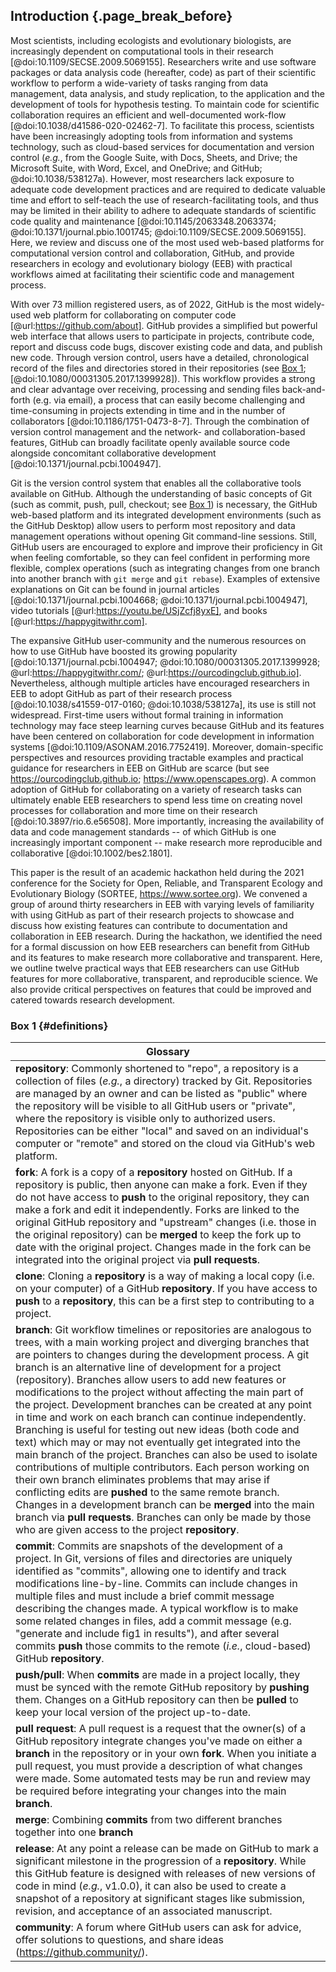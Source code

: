 ## Introduction {.page_break_before}

<!-- ### General introduction to the use of collaborative computational resources by scientists -->
<!-- *Contributors to this section: PHPB* -->
Most scientists, including ecologists and evolutionary biologists, are increasingly dependent on computational tools in their research [@doi:10.1109/SECSE.2009.5069155].
Researchers write and use software packages or data analysis code (hereafter, code) as part of their scientific workflow to perform a wide-variety of tasks ranging from data management, data analysis, and study replication, to the application and the development of tools for hypothesis testing.
To maintain code for scientific collaboration requires an efficient and well-documented work-flow [@doi:10.1038/d41586-020-02462-7].
To facilitate this process, scientists have been increasingly adopting tools from information and systems technology, such as cloud-based services for documentation and version control (_e.g._, from the Google Suite, with Docs, Sheets, and Drive; the Microsoft Suite, with Word, Excel, and OneDrive; and GitHub; @doi:10.1038/538127a).
However, most researchers lack exposure to adequate code development practices and are required to dedicate valuable time and effort to self-teach the use of research-facilitating tools, and thus may be limited in their ability to adhere to adequate standards of scientific code quality and maintenance [@doi:10.1145/2063348.2063374; @doi:10.1371/journal.pbio.1001745; @doi:10.1109/SECSE.2009.5069155].
Here, we review and discuss one of the most used web-based platforms for computational version control and collaboration, GitHub, and provide researchers in ecology and evolutionary biology (EEB) with practical workflows aimed at facilitating their scientific code and management process.

<!-- ### General background about GitHub and Git -->
<!-- *Contributors to this section: RCO, SSHS, PHPB* -->
With over 73 million registered users, as of 2022, GitHub is the most widely-used web platform for collaborating on computer code [@url:https://github.com/about].
GitHub provides a simplified but powerful web interface that allows users to participate in projects, contribute code, report and discuss code bugs, discover existing code and data, and publish new code.
Through version control, users have a detailed, chronological record of the files and directories stored in their repositories (see [Box 1](#definitions); [@doi:10.1080/00031305.2017.1399928]).
This workflow provides a strong and clear advantage over receiving, processing and sending files back-and-forth (e.g. via email), a process that can easily become challenging and time-consuming in projects extending in time and in the number of collaborators [@doi:10.1186/1751-0473-8-7].
Through the combination of version control management and the network- and collaboration-based features, GitHub can broadly facilitate openly available source code alongside concomitant collaborative development [@doi:10.1371/journal.pcbi.1004947].

Git is the version control system that enables all the collaborative tools available on GitHub.
Although the understanding of basic concepts of Git (such as commit, push, pull, checkout; see [Box 1](#definitions)) is necessary, the GitHub web-based platform and its integrated development environments (such as the GitHub Desktop) allow users to perform most repository and data management operations without opening Git command-line sessions.
Still, GitHub users are encouraged to explore and improve their proficiency in Git when feeling comfortable, so they can feel confident in performing more flexible, complex operations (such as integrating changes from one branch into another branch with `git merge` and `git rebase`). Examples of extensive explanations on Git can be found in journal articles [@doi:10.1371/journal.pcbi.1004668; @doi:10.1371/journal.pcbi.1004947], video tutorials [@url:https://youtu.be/USjZcfj8yxE], and books [@url:https://happygitwithr.com].

<!-- ### General background on how GitHub is used by EEB researchers -->
<!-- *Contributors to this section: RCO, PHPB* -->
The expansive GitHub user-community and the numerous resources on how to use GitHub have boosted its growing popularity [@doi:10.1371/journal.pcbi.1004947; @doi:10.1080/00031305.2017.1399928; @url:https://happygitwithr.com/; @url:https://ourcodingclub.github.io].
Nevertheless, although multiple articles have encouraged researchers in EEB to adopt GitHub as part of their research process [@doi:10.1038/s41559-017-0160; @doi:10.1038/538127a], its use is still not widespread.
First-time users without formal training in information technology may face steep learning curves because GitHub and its features have been centered on collaboration for code development in information systems [@doi:10.1109/ASONAM.2016.7752419].
Moreover, domain-specific perspectives and resources providing tractable examples and practical guidance for researchers in EEB on GitHub are scarce (but see https://ourcodingclub.github.io; https://www.openscapes.org).
A common adoption of GitHub for collaborating on a variety of research tasks can ultimately enable EEB researchers to spend less time on creating novel processes for collaboration and more time on their research [@doi:10.3897/rio.6.e56508].
More importantly, increasing the availability of data and code management standards -- of which GitHub is one increasingly important component -- make research more reproducible and collaborative [@doi:10.1002/bes2.1801].

<!-- ### Our objective -->
<!-- *Contributors to this section: RCO, PHPB* -->
This paper is the result of an academic hackathon held during the 2021 conference for the Society for Open, Reliable, and Transparent Ecology and Evolutionary Biology (SORTEE, https://www.sortee.org).
We convened a group of around thirty researchers in EEB with varying levels of familiarity with using GitHub as part of their research projects to showcase and discuss how existing features can contribute to documentation and collaboration in EEB research.
During the hackathon, we identified the need for a formal discussion on how EEB researchers can benefit from GitHub and its features to make research more collaborative and transparent.
Here, we outline twelve practical ways that EEB researchers can use GitHub features for more collaborative, transparent, and reproducible science.
We also provide critical perspectives on features that could be improved and catered towards research development.

### Box 1 {#definitions}

<!-- Contributors to this section: ERS, Ali -->

<!--# I thought it might be helpful to have a box with short definitions of git/GitHub terminology used in the manuscript. If any of these are discussed more in depth in the main text, they may not need to be here. RCO: I think it's great. Super helpful to have this type of glossary for github papers -->
| Glossary |
|---|
|**repository**: Commonly shortened to "repo", a repository is a collection of files (_e.g._, a directory) tracked by Git. Repositories are managed by an owner and can be listed as "public" where the repository will be visible to all GitHub users or "private", where the repository is visible only to authorized users. Repositories can be either "local" and saved on an individual's computer or "remote" and stored on the cloud via GitHub's web platform.|
|**fork**: A fork is a copy of a **repository** hosted on GitHub. If a repository is public, then anyone can make a fork. Even if they do not have access to **push** to the original repository, they can make a fork and edit it independently. Forks are linked to the original GitHub repository and "upstream" changes (i.e. those in the original repository) can be **merged** to keep the fork up to date with the original project. Changes made in the fork can be integrated into the original project via **pull requests**.|
|**clone**: Cloning a **repository** is a way of making a local copy (i.e. on your computer) of a GitHub **repository**. If you have access to **push** to a **repository**, this can be a first step to contributing to a project.|
|**branch**: Git workflow timelines or repositories are analogous to trees, with a main working project and diverging branches that are pointers to changes during the development process. A git branch is an alternative line of development for a project (repository). Branches allow users to add new features or modifications to the project without affecting the main part of the project. Development branches can be created at any point in time and work on each branch can continue independently. Branching is useful for testing out new ideas (both code and text) which may or may not eventually get integrated into the main branch of the project. Branches can also be used to isolate contributions of multiple contributors. Each person working on their own branch eliminates problems that may arise if conflicting edits are **pushed** to the same remote branch. Changes in a development branch can be **merged** into the main branch via **pull requests**. Branches can only be made by those who are given access to the project **repository**.|
|**commit**: Commits are snapshots of the development of a project. In Git, versions of files and directories are uniquely identified as "commits", allowing one to identify and track modifications line-by-line. Commits can include changes in multiple files and must include a brief commit message describing the changes made. A typical workflow is to make some related changes in files, add a commit message (e.g. "generate and include fig1 in results"), and after several commits **push** those commits to the remote (_i.e._, cloud-based) GitHub **repository**.|
|**push/pull**: When **commits** are made in a project locally, they must be synced with the remote GitHub repository by **pushing** them. Changes on a GitHub repository can then be **pulled** to keep your local version of the project up-to-date.|
|**pull request**: A pull request is a request that the owner(s) of a GitHub repository integrate changes you've made on either a **branch** in the repository or in your own **fork**. When you initiate a pull request, you must provide a description of what changes were made. Some automated tests may be run and review may be required before integrating your changes into the main **branch**.|
| **merge**: Combining **commits** from two different branches together into one **branch**|
|**release**: At any point a release can be made on GitHub to mark a significant milestone in the progression of a **repository**. While this GitHub feature is designed with releases of new versions of code in mind (_e.g._, v1.0.0), it can also be used to create a snapshot of a repository at significant stages like submission, revision, and acceptance of an associated manuscript.|
|**community**: A forum where GitHub users can ask for advice, offer solutions to questions, and share ideas (<https://github.community/>).|

